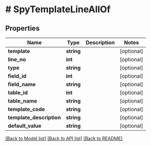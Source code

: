 # # SpyTemplateLineAllOf

## Properties

Name | Type | Description | Notes
------------ | ------------- | ------------- | -------------
**template** | **string** |  | [optional]
**line_no** | **int** |  | [optional]
**type** | **string** |  | [optional]
**field_id** | **int** |  | [optional]
**field_name** | **string** |  | [optional]
**table_id** | **int** |  | [optional]
**table_name** | **string** |  | [optional]
**template_code** | **string** |  | [optional]
**template_description** | **string** |  | [optional]
**default_value** | **string** |  | [optional]

[[Back to Model list]](../../README.md#models) [[Back to API list]](../../README.md#endpoints) [[Back to README]](../../README.md)
